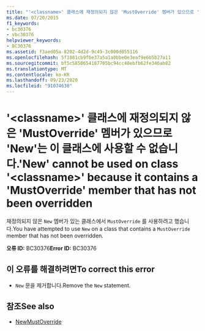 ```yaml
---
title: "'<classname>' 클래스에 재정의되지 않은 'MustOverride' 멤버가 있으므로 'New'는 이 클래스에 사용할 수 없습니다."
ms.date: 07/20/2015
f1_keywords:
- bc30376
- vbc30376
helpviewer_keywords:
- BC30376
ms.assetid: f3aed05a-8202-4d2d-9c49-3c000d055116
ms.openlocfilehash: 5f1081cb9f6e37a5a1a0bbe0e3eaf9e6b5b27a11
ms.sourcegitcommit: bf5c5850654187705bc94cc40ebfb62fe346ab02
ms.translationtype: MT
ms.contentlocale: ko-KR
ms.lasthandoff: 09/23/2020
ms.locfileid: "91074630"
---
```

# <a name="new-cannot-be-used-on-class-classname-because-it-contains-a-mustoverride-member-that-has-not-been-overridden"></a><span data-ttu-id="4f20b-102">'\<classname>' 클래스에 재정의되지 않은 'MustOverride' 멤버가 있으므로 'New'는 이 클래스에 사용할 수 없습니다.</span><span class="sxs-lookup"><span data-stu-id="4f20b-102">'New' cannot be used on class '\<classname>' because it contains a 'MustOverride' member that has not been overridden</span></span>

<span data-ttu-id="4f20b-103">재정의되지 않은 `New` 멤버가 있는 클래스에서 `MustOverride` 를 사용하려고 했습니다.</span><span class="sxs-lookup"><span data-stu-id="4f20b-103">You have attempted to use `New` on a class that contains a `MustOverride` member that has not been overridden.</span></span>  
  
 <span data-ttu-id="4f20b-104">**오류 ID:** BC30376</span><span class="sxs-lookup"><span data-stu-id="4f20b-104">**Error ID:** BC30376</span></span>  
  
## <a name="to-correct-this-error"></a><span data-ttu-id="4f20b-105">이 오류를 해결하려면</span><span class="sxs-lookup"><span data-stu-id="4f20b-105">To correct this error</span></span>  
  
- <span data-ttu-id="4f20b-106">`New` 문을 제거합니다.</span><span class="sxs-lookup"><span data-stu-id="4f20b-106">Remove the `New` statement.</span></span>  
  
## <a name="see-also"></a><span data-ttu-id="4f20b-107">참조</span><span class="sxs-lookup"><span data-stu-id="4f20b-107">See also</span></span>

- [<span data-ttu-id="4f20b-108">New</span><span class="sxs-lookup"><span data-stu-id="4f20b-108">MustOverride</span></span>](../language-reference/modifiers/mustoverride.md)
